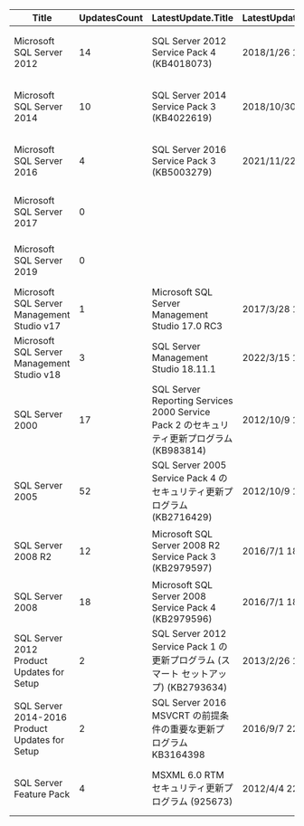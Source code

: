 | Title 	| UpdatesCount 	| LatestUpdate.Title 	| LatestUpdate.CreationDate 	| LatestUpdate.LegacyName 	| OldtestUpdate.Title 	| OldtestUpdate.CreationDate 	| OldtestUpdate.LegacyName 	| Id 	|
|---	|---	|---	|---	|---	|---	|---	|---	|---	|
| Microsoft   SQL Server 2012 	| 14 	| SQL Server 2012 Service Pack 4   (KB4018073) 	| 2018/1/26 19:09 	|  	| SQL Server 2012 RTM のセキュリティ更新プログラム   (KB2716442) 	| 2012/10/9 17:00 	|  	| 56750722-19b4-4449-a547-5b68f19eee38 	|
| Microsoft SQL Server 2014 	| 10 	| SQL Server 2014 Service Pack 3 (KB4022619) 	| 2018/10/30 18:00 	|  	| SQL Server 2014 のセキュリティ更新プログラム (KB2977316) 	| 2014/8/12 17:00 	|  	| caab596c-64f2-4aa9-bbe3-784c6e2ccf9c 	|
| Microsoft SQL Server 2016 	| 4 	| SQL Server 2016 Service Pack 3 (KB5003279) 	| 2021/11/22 17:07 	|  	| SQL Server 2016 Analysis Services の緊急更新プログラム (KB3179258) 	| 2016/9/23 22:54 	|  	| 93f0b0bc-9c20-4ca5-b630-06eb4706a447 	|
| Microsoft SQL Server 2017 	| 0 	|  	|  	|  	|  	|  	|  	| ca6616aa-6310-4c2d-a6bf-cae700b85e86 	|
| Microsoft SQL Server 2019 	| 0 	|  	|  	|  	|  	|  	|  	| 97b8b817-fce1-44e4-ac26-61127d4604c0 	|
| Microsoft SQL Server   Management Studio v17 	| 1 	| Microsoft SQL Server Management Studio 17.0 RC3 	| 2017/3/28 17:00 	|  	| Microsoft SQL Server Management Studio 17.0 RC3 	| 2017/3/28 17:00 	|  	| dee854fd-e9d2-43fd-bbc3-f7568e3ce324 	|
| Microsoft SQL Server   Management Studio v18 	| 3 	| SQL Server Management Studio 18.11.1 	| 2022/3/15 16:58 	|  	| SQL Server Management Studio 18.1 	| 2019/6/20 21:43 	|  	| 05baacdd-c45a-4e37-b95c-ee0453061d89 	|
| SQL Server 2000 	| 17 	| SQL Server Reporting Services 2000 Service Pack 2   のセキュリティ更新プログラム (KB983814) 	| 2012/10/9 17:00 	|  	| SQL Server 2000 Service Pack 4 のセキュリティ更新プログラム (KB948111) 	| 2008/7/8 17:00 	|  	| 7145181b-9556-4b11-b659-0162fa9df11f 	|
| SQL Server 2005 	| 52 	| SQL Server 2005 Service Pack 4 のセキュリティ更新プログラム (KB2716429) 	| 2012/10/9 17:00 	|  	| Microsoft SQL Server 2005 Service Pack 1 (KB 913090) 	| 2007/3/7 18:00 	|  	| 60916385-7546-4e9b-836e-79d65e517bab 	|
| SQL Server 2008 R2 	| 12 	| Microsoft SQL Server 2008 R2 Service Pack 3 (KB2979597) 	| 2016/7/1 18:00 	|  	| SQL Server 2008 R2 のセキュリティ更新プログラム (KB2494088) 	| 2011/6/14 17:00 	|  	| bb7bc3a7-857b-49d4-8879-b639cf5e8c3c 	|
| SQL Server 2008 	| 18 	| Microsoft SQL Server 2008 Service Pack 4 (KB2979596) 	| 2016/7/1 18:00 	|  	| Microsoft SQL Server 2008 Service Pack 1 (KB968369) 	| 2009/5/26 17:00 	|  	| c5f0b23c-e990-4b71-9808-718d353f533a 	|
| SQL Server 2012 Product   Updates for Setup 	| 2 	| SQL Server 2012 Service Pack 1 の更新プログラム (スマート セットアップ)   (KB2793634) 	| 2013/2/26 18:00 	|  	| SQL Server 2012 Service Pack 1 Setup Update (KB2674319) 	| 2012/11/27 18:00 	|  	| 7fe4630a-0330-4b01-a5e6-a77c7ad34eb0 	|
| SQL Server 2014-2016 Product   Updates for Setup 	| 2 	| SQL Server 2016 MSVCRT の前提条件の重要な更新プログラム KB3164398 	| 2016/9/7 22:20 	|  	| SQL Server 2016 MSVCRT の前提条件の重要な更新プログラム KB3164398 	| 2016/6/9 20:00 	|  	| 892c0584-8b03-428f-9a74-224fcd6887c0 	|
| SQL Server Feature Pack 	| 4 	| MSXML 6.0 RTM セキュリティ更新プログラム (925673) 	| 2012/4/4 22:42 	|  	| Microsoft SQL Server 2005 Books Online (日本語版) (2007 年 5 月) 	| 2007/8/2 17:00 	|  	| c96c35fc-a21f-481b-917c-10c4f64792cb 	|
